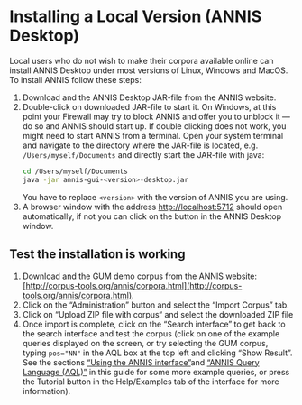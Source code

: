 # Installing a Local Version (ANNIS Desktop)

Local users who do not wish to make their corpora available online can install ANNIS 
Desktop under  most   versions   of  Linux,   Windows and  MacOS. 
To install ANNIS follow these steps:

1. Download and the ANNIS Desktop JAR-file from the ANNIS website.
2. Double-click on downloaded JAR-file to start it. 
   On Windows, at this point your Firewall may try to block ANNIS and offer you to unblock it — do so and ANNIS should start up.
   If double clicking does not work, you might need to start ANNIS from a terminal.
   Open your system terminal and navigate to the directory where the JAR-file is located, e.g. `/Users/myself/Documents` and directly start the JAR-file with java:
   ```bash
   cd /Users/myself/Documents
   java -jar annis-gui-<version>-desktop.jar
   ```
   You have to replace `<version>` with the version of ANNIS you are using.
3. A browser window with the address <http://localhost:5712> should open automatically, if not you can click on the button in the ANNIS Desktop window.

## Test the installation is working

1. Download and the GUM demo corpus from the ANNIS website:
[http://corpus-tools.org/annis/corpora.html](http://corpus-tools.org/annis/corpora.html).
2. Click on the “Administration” button and select the “Import Corpus” tab.
3. Click on “Upload ZIP file with corpus“ and select the downloaded ZIP file
4. Once import is complete, click on the “Search interface” to get back to the search interface and test the corpus (click
on one of the example queries displayed on the screen, or try selecting the
GUM corpus, typing `pos="NN"` in the AQL box at the top left and clicking
“Show Result”. See the sections [“Using the ANNIS interface”](../interface)and [“ANNIS Query Language (AQL)”](../aql.md) in this guide for some more example queries, or press the Tutorial button in the
Help/Examples tab of the interface for more information).
